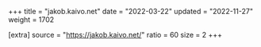 +++
title = "jakob.kaivo.net"
date = "2022-03-22"
updated = "2022-11-27"
weight = 1702

[extra]
source = "https://jakob.kaivo.net/"
ratio = 60
size = 2
+++
